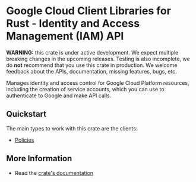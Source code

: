 # Google Cloud Client Libraries for Rust - Identity and Access Management (IAM) API

<!-- Code generated by sidekick. DO NOT EDIT. -->

**WARNING:** this crate is under active development. We expect multiple breaking
changes in the upcoming releases. Testing is also incomplete, we do **not**
recommend that you use this crate in production. We welcome feedback about the
APIs, documentation, missing features, bugs, etc.

Manages identity and access control for Google Cloud Platform resources,
including the creation of service accounts, which you can use to
authenticate to Google and make API calls.

## Quickstart

The main types to work with this crate are the clients:

* [Policies](https://docs.rs/google-cloud-iam-v2/latest/google_cloud_iam_v2/client/struct.Policies.html)

## More Information

* Read the [crate's documentation](https://docs.rs/google-cloud-iam-v2/latest/google-cloud-iam-v2)
